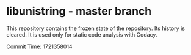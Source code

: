 # libunistring - master branch

This repository contains the frozen state of the repository.
Its history is cleared. It is used only for static code
analysis with Codacy.

Commit Time: 1721358014